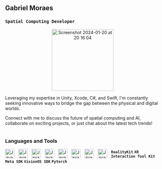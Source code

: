 ## Gabriel Moraes 
<p align="center">
  
### **` Spatial Computing Developer `**

</p>

<p align="center">
  <a href="https://gabrielmoraes.tech">
    <img width="200" alt="Screenshot 2024-01-20 at 20 16 04" src="https://github.com/GabrielM33/GabrielM33/assets/123421871/561847c2-cb9a-499c-b856-71bd4804e8e8">
  </a>
</p>

</p>
Leveraging my expertise in Unity, Xcode, C#, and Swift, I'm constantly seeking innovative ways to bridge the gap between the physical and digital worlds.




Connect with me to discuss the future of spatial computing and AI, collaborate on exciting projects, or just chat about the latest tech trends!

#

### Languages and Tools

  <img align="left" alt="Java" width="30px" style="padding-right:10px;" 
    src="https://cdn.jsdelivr.net/gh/devicons/devicon/icons/csharp/csharp-original.svg" />
  <img align="left" alt="Java" width="30px" style="padding-right:10px;"
      src="https://cdn.jsdelivr.net/gh/devicons/devicon/icons/swift/swift-original.svg" />
  <img align="left" alt="Java" width="30px" style="padding-right:10px;"
      src="https://cdn.jsdelivr.net/gh/devicons/devicon/icons/python/python-original.svg" />
  <img align="left" alt="Java" width="30px" style="padding-right:10px;"
      src="https://www.svgrepo.com/show/331760/sql-database-generic.svg" />
  <img align="left" alt="Java" width="30px" style="padding-right:10px;"
      src="https://www.svgrepo.com/show/331626/unity.svg" />
  <img align="left" alt="Java" width="30px" style="padding-right:10px;"  
      src="https://cdn.jsdelivr.net/gh/devicons/devicon/icons/xcode/xcode-original.svg" /> 


      
  <img align="left" alt="Java" width="30px" style="padding-right:10px;"  
     src="https://cdn.jsdelivr.net/gh/devicons/devicon/icons/docker/docker-plain.svg" /> 


     
  <img align="left" alt="Java" width="30px" style="padding-right:10px;"
    src="https://cdn.jsdelivr.net/gh/devicons/devicon/icons/git/git-original.svg" />


**`RealityKit`** **`XR Interaction Tool Kit`** **`Meta SDK`**  **`VisionOS SDK`** **`Pytorch`**
